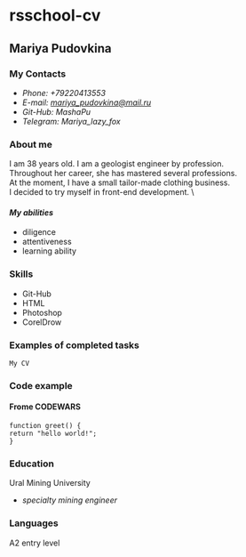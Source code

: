 # rsschool-cv
## Mariya Pudovkina
### My Contacts
* *Phone: +79220413553*
* *E-mail: mariya_pudovkina@mail.ru*
* *Git-Hub: MashaPu*
* *Telegram: Mariya_lazy_fox*

### About me
I am 38 years old. I am a geologist engineer by profession. \
Throughout her career, she has mastered several professions. \
At the moment, I have a small tailor-made clothing business. \
I decided to try myself in front-end development. \
#### ***My abilities***
 + diligence
 + attentiveness
 + learning ability
    
### Skills
+ Git-Hub
+ HTML
+ Photoshop
+ CorelDrow

### Examples of completed tasks
    My CV
### Code example
#### Frome CODEWARS
    function greet() {
    return "hello world!";
    }    

### Education
Ural Mining University
+ _specialty mining engineer_

### Languages
A2 entry level